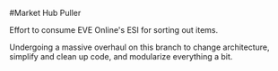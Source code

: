 #Market Hub Puller

Effort to consume EVE Online's ESI for sorting out items.

Undergoing a massive overhaul on this branch to change architecture, simplify and clean up code, and modularize everything a bit.


